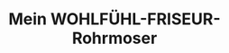 ---
title: "Mein WOHLFÜHL-FRISEUR-Rohrmoser"
url: /schladming/mein-wohlfuehl-friseur-rohrmoser/
shop: Friseur
---